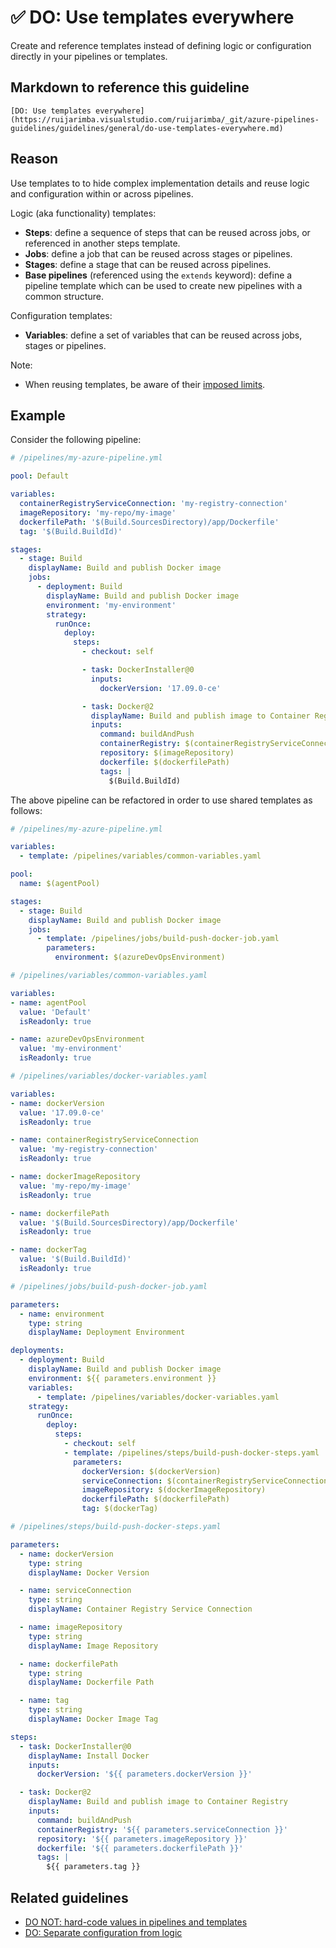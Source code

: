 # ✅ DO: Use templates everywhere

Create and reference templates instead of defining logic or configuration
directly in your pipelines or templates.

## Markdown to reference this guideline

```plaintext
[DO: Use templates everywhere](https://ruijarimba.visualstudio.com/ruijarimba/_git/azure-pipelines-guidelines/guidelines/general/do-use-templates-everywhere.md)
```

## Reason

Use templates to to hide complex implementation details and reuse logic and
configuration within or across pipelines.

Logic (aka functionality) templates:

- **Steps**: define a sequence of steps that can be reused across jobs, or
referenced in another steps template.
- **Jobs**: define a job that can be reused across stages or pipelines.
- **Stages**: define a stage that can be reused across pipelines.
- **Base pipelines** (referenced using the `extends` keyword): define a pipeline
template which can be used to create new pipelines with a common structure.

Configuration templates:

- **Variables**: define a set of variables that can be reused across jobs,
stages or pipelines.

Note:

- When reusing templates, be aware of their
[imposed limits](https://learn.microsoft.com/en-us/azure/devops/pipelines/process/templates?view=azure-devops&pivots=templates-includes#imposed-limits).

## Example

Consider the following pipeline:

```yaml
# /pipelines/my-azure-pipeline.yml

pool: Default

variables:
  containerRegistryServiceConnection: 'my-registry-connection'
  imageRepository: 'my-repo/my-image'
  dockerfilePath: '$(Build.SourcesDirectory)/app/Dockerfile'
  tag: '$(Build.BuildId)'

stages:
  - stage: Build
    displayName: Build and publish Docker image
    jobs:
      - deployment: Build
        displayName: Build and publish Docker image
        environment: 'my-environment'
        strategy:
          runOnce:
            deploy:
              steps:
                - checkout: self

                - task: DockerInstaller@0
                  inputs:
                    dockerVersion: '17.09.0-ce'

                - task: Docker@2
                  displayName: Build and publish image to Container Registry
                  inputs:
                    command: buildAndPush
                    containerRegistry: $(containerRegistryServiceConnection)
                    repository: $(imageRepository)
                    dockerfile: $(dockerfilePath)
                    tags: |
                      $(Build.BuildId)
```

The above pipeline can be refactored in order to use shared templates as follows:

```yaml
# /pipelines/my-azure-pipeline.yml

variables:
  - template: /pipelines/variables/common-variables.yaml

pool: 
  name: $(agentPool)

stages:
  - stage: Build
    displayName: Build and publish Docker image
    jobs:
      - template: /pipelines/jobs/build-push-docker-job.yaml
        parameters:
          environment: $(azureDevOpsEnvironment)
```

```yaml
# /pipelines/variables/common-variables.yaml

variables:
- name: agentPool
  value: 'Default'
  isReadonly: true

- name: azureDevOpsEnvironment
  value: 'my-environment'
  isReadonly: true
```

```yaml
# /pipelines/variables/docker-variables.yaml

variables:
- name: dockerVersion
  value: '17.09.0-ce'
  isReadonly: true

- name: containerRegistryServiceConnection
  value: 'my-registry-connection'
  isReadonly: true

- name: dockerImageRepository
  value: 'my-repo/my-image'
  isReadonly: true

- name: dockerfilePath
  value: '$(Build.SourcesDirectory)/app/Dockerfile'
  isReadonly: true

- name: dockerTag
  value: '$(Build.BuildId)'
  isReadonly: true
```

```yaml
# /pipelines/jobs/build-push-docker-job.yaml

parameters:
  - name: environment
    type: string
    displayName: Deployment Environment

deployments:
  - deployment: Build
    displayName: Build and publish Docker image
    environment: ${{ parameters.environment }}
    variables:
      - template: /pipelines/variables/docker-variables.yaml
    strategy:
      runOnce:
        deploy:
          steps:
            - checkout: self
            - template: /pipelines/steps/build-push-docker-steps.yaml
              parameters:
                dockerVersion: $(dockerVersion)
                serviceConnection: $(containerRegistryServiceConnection)
                imageRepository: $(dockerImageRepository)
                dockerfilePath: $(dockerfilePath)
                tag: $(dockerTag)
```

```yaml
# /pipelines/steps/build-push-docker-steps.yaml

parameters:
  - name: dockerVersion
    type: string
    displayName: Docker Version

  - name: serviceConnection
    type: string
    displayName: Container Registry Service Connection

  - name: imageRepository
    type: string
    displayName: Image Repository

  - name: dockerfilePath
    type: string
    displayName: Dockerfile Path

  - name: tag
    type: string
    displayName: Docker Image Tag

steps:
  - task: DockerInstaller@0
    displayName: Install Docker
    inputs:
      dockerVersion: '${{ parameters.dockerVersion }}'

  - task: Docker@2
    displayName: Build and publish image to Container Registry
    inputs:
      command: buildAndPush
      containerRegistry: '${{ parameters.serviceConnection }}'
      repository: '${{ parameters.imageRepository }}'
      dockerfile: '${{ parameters.dockerfilePath }}'
      tags: |
        ${{ parameters.tag }}
```

## Related guidelines

- [DO NOT: hard-code values in pipelines and templates](/guidelines/general/donot-hard-code-values.md)
- [DO: Separate configuration from logic](/guidelines/variables/do-separate-configuration.md)
